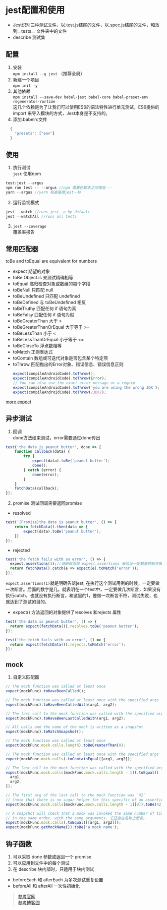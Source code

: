 # jest配置和使用
- Jest识别三种测试文件，以.test.js结尾的文件，以.spec.js结尾的文件，和放到__tests__ 文件夹中的文件
- describe 测试集


## 配置 
1. 安装  
`npm install --g jest` （推荐全局）
2. 新建一个项目  
`npm init -y`
3. 其他依赖  
`npm install --save-dev babel-jest babel-core babel-preset-env regenerator-runtime`  
这几个依赖是为了让我们可以使用ES6的语法特性进行单元测试，ES6提供的 import 来导入模块的方式，Jest本身是不支持的。
4. 添加.babelrc文件
```js
  {
    "presets": ["env"]
  }
```

## 使用

1. 执行测试  
`jest`
使用npm 
```js
test:jest --argus
npm run test -- --argus //npm 需要在脚本之间增加 --
yarn --argus //yarn 和直接用jest一样
```
2. 运行监视模式  
```js
jest --watch //runs jest -o by default
jest --watchAll //runs all tests
```

3. `jest --coverage`  
覆盖率报告

## 常用匹配器
toBe and toEqual are equivalent for numbers

- expect 期望的对象
- toBe Object.is 来测试精确相等
- toEqual 递归检查对象或数组的每个字段 
- toBeNull 只匹配 null
- toBeUndefined 只匹配 undefined
- toBeDefined 与 toBeUndefined 相反
- toBeTruthy 匹配任何 if 语句为真
- toBeFalsy 匹配任何 if 语句为假
- toBeGreaterThan 大于 >
- toBeGreaterThanOrEqual 大于等于 >=
- toBeLessThan 小于 <
- toBeLessThanOrEqual 小于等于 <=
- toBeCloseTo 浮点数相等
- toMatch 正则表达式
- toContain 数组或可迭代对象是否包含某个特定项
- toThrow 匹配抛出的Error对象、错误信息、错误信息正则
  ```js
  expect(compileAndroidCode).toThrow();
  expect(compileAndroidCode).toThrow(Error);
  // You can also use the exact error message or a regexp
  expect(compileAndroidCode).toThrow('you are using the wrong JDK');
  expect(compileAndroidCode).toThrow(/JDK/);
  ```
[more expect](https://jestjs.io/docs/zh-Hans/expect)

## 异步测试
1. 回调  
done方法结束测试，error需要通过done传出
```js
test('the data is peanut butter', done => {
    function callback(data) {
        try {
            expect(data).toBe('peanut butter');
            done();
        } catch (error) {
            done(error);
        }
    }
    fetchData(callback);
});

```
2. promise
测试回调需要返回promise
- resolved
```js
test('[Promise]the data is peanut butter', () => {
    return fetchData().then(data => {
        expect(data).toBe('peanut butter');
    })
});
```
- rejected
```js
test('the fetch fails with an error', () => {
  expect.assertions(1);//请确保添加 expect.assertions 来验证一定数量的断言被调用
  return fetchData().catch(e => expect(e).toMatch('error'));
});
```
`expect.assertions(1)`就是明确告诉jest, 在执行这个测试用例的时候，一定要做一次断言。后面的数字是几，就表明在一个test中，一定要做几次断言，如果没有执行catch，也就没有执行断言，和这里的1，要做一次断言不符，测试失败，也就达到了测试的目的。

- expect() 方法返回的对象提供了resolves 和rejects 属性  
```js
test('the data is peanut butter', () => {
  return expect(fetchData()).resolves.toBe('peanut butter');
});

test('the fetch fails with an error', () => {
  return expect(fetchData()).rejects.toMatch('error');
});
```
## mock

1. 自定义匹配器
```js
// The mock function was called at least once
expect(mockFunc).toHaveBeenCalled();

// The mock function was called at least once with the specified args
expect(mockFunc).toHaveBeenCalledWith(arg1, arg2);

// The last call to the mock function was called with the specified args
expect(mockFunc).toHaveBeenLastCalledWith(arg1, arg2);

// All calls and the name of the mock is written as a snapshot
expect(mockFunc).toMatchSnapshot();

// The mock function was called at least once
expect(mockFunc.mock.calls.length).toBeGreaterThan(0);

// The mock function was called at least once with the specified args
expect(mockFunc.mock.calls).toContainEqual([arg1, arg2]);

// The last call to the mock function was called with the specified args
expect(mockFunc.mock.calls[mockFunc.mock.calls.length - 1]).toEqual([
  arg1,
  arg2,
]);

// The first arg of the last call to the mock function was `42`
// (note that there is no sugar helper for this specific of an assertion)
expect(mockFunc.mock.calls[mockFunc.mock.calls.length - 1][0]).toBe(42);

// A snapshot will check that a mock was invoked the same number of times,
// in the same order, with the same arguments. 它还会在名称上断言。
expect(mockFunc.mock.calls).toEqual([[arg1, arg2]]);
expect(mockFunc.getMockName()).toBe('a mock name');
```

## 钩子函数
1. 可以采取 done 参数或返回一个 promise
2. 可以应用到文件中的每个测试
3. 在 describe 块内部时，只适用于块内测试

- beforeEach 和 afterEach 为多次测试重复设置  
- beforeAll 和 afterAll 一次性初始化 

  

> [参考官网](https://jestjs.io/docs/zh-Hans/getting-started)  
> [参考博客园](https://www.cnblogs.com/SamWeb/p/11454923.html)